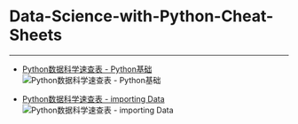 # Data-Science-with-Python-Cheat-Sheets
---
* [Python数据科学速查表 - Python基础](https://yaozhu.online/2019/08/24/Python%E6%95%B0%E6%8D%AE%E7%A7%91%E5%AD%A6%E9%80%9F%E6%9F%A5%E8%A1%A8-Python-Basics/)  
![Python数据科学速查表 - Python基础](https://github.com/yaozhu008/Data-Science-with-Python-Cheat-Sheets/blob/master/PythonBasics.bmp)

* [Python数据科学速查表 - importing Data](https://yaozhu.online/2019/08/24/Python%E6%95%B0%E6%8D%AE%E7%A7%91%E5%AD%A6%E9%80%9F%E6%9F%A5%E8%A1%A8-importing-Data/)  
![Python数据科学速查表 - importing Data](https://github.com/yaozhu008/Data-Science-with-Python-Cheat-Sheets/blob/master/ImportingData.bmp)

